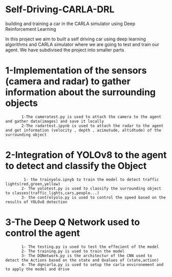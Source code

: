# Self-Driving-CARLA-DRL
building and training a car in the CARLA simulator using Deep Reinforcement Learning


In this project we aim to built a self driving car using deep learning algorithms and CARLA simulator where we are going to test and train our agent.
 We have subdivised the project into smaller parts

# 1-Implementation of the sensors (camera and radar) to gather information about the surrounding objects 
           1-The cameratest.py is used to attach the camera to the agent and gather data(images) and save it locally 
           2-The radartest.ipynb is used to attach the radar to the agent and get information (velocity , depth , azimutude, altidtude) of the surrounding object
# 2-Integration of YOLOv8 to the agent to detect and classify the Object 
            1- the trainyolo.ipnyb to train the model to detect traffic lights(red,green,yellow)
           2- The yolotest.py is used to classify the surrounding object to classes(traffic_lights,cars,people...)
           3- the controlyolo.py is used to control the speed based on the results of YOLOv8 detection
# 3-The Deep Q Network used to control the agent 
           1- The testing.py is used to test the effecient of the model
           2- The training.py is used to train the model
           3- The DQNetwork.py is the architectur of the CNN used to detect the Actions based on the state and Qvalues of (state,action)
           4- The dqncarla.py is used to setup the carla environement and to apply the model and drive
